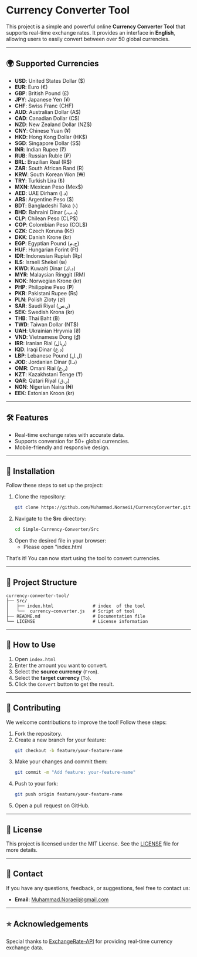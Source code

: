 
# Currency Converter Tool

This project is a simple and powerful online **Currency Converter Tool** that supports real-time exchange rates. It provides an interface in **English**, allowing users to easily convert between over 50 global currencies.

---

## 🌍 Supported Currencies

- **USD**: United States Dollar ($)
- **EUR**: Euro (€)
- **GBP**: British Pound (£)
- **JPY**: Japanese Yen (¥)
- **CHF**: Swiss Franc (CHF)
- **AUD**: Australian Dollar (A$)
- **CAD**: Canadian Dollar (C$)
- **NZD**: New Zealand Dollar (NZ$)
- **CNY**: Chinese Yuan (¥)
- **HKD**: Hong Kong Dollar (HK$)
- **SGD**: Singapore Dollar (S$)
- **INR**: Indian Rupee (₹)
- **RUB**: Russian Ruble (₽)
- **BRL**: Brazilian Real (R$)
- **ZAR**: South African Rand (R)
- **KRW**: South Korean Won (₩)
- **TRY**: Turkish Lira (₺)
- **MXN**: Mexican Peso (Mex$)
- **AED**: UAE Dirham (د.إ)
- **ARS**: Argentine Peso ($)
- **BDT**: Bangladeshi Taka (৳)
- **BHD**: Bahraini Dinar (.د.ب)
- **CLP**: Chilean Peso (CLP$)
- **COP**: Colombian Peso (COL$)
- **CZK**: Czech Koruna (Kč)
- **DKK**: Danish Krone (kr)
- **EGP**: Egyptian Pound (ج.م)
- **HUF**: Hungarian Forint (Ft)
- **IDR**: Indonesian Rupiah (Rp)
- **ILS**: Israeli Shekel (₪)
- **KWD**: Kuwaiti Dinar (د.ك)
- **MYR**: Malaysian Ringgit (RM)
- **NOK**: Norwegian Krone (kr)
- **PHP**: Philippine Peso (₱)
- **PKR**: Pakistani Rupee (₨)
- **PLN**: Polish Zloty (zł)
- **SAR**: Saudi Riyal (ر.س)
- **SEK**: Swedish Krona (kr)
- **THB**: Thai Baht (฿)
- **TWD**: Taiwan Dollar (NT$)
- **UAH**: Ukrainian Hryvnia (₴)
- **VND**: Vietnamese Dong (₫)
- **IRR**: Iranian Rial (ریال)
- **IQD**: Iraqi Dinar (د.ع)
- **LBP**: Lebanese Pound (ل.ل)
- **JOD**: Jordanian Dinar (د.ا)
- **OMR**: Omani Rial (ر.ع)
- **KZT**: Kazakhstani Tenge (₸)
- **QAR**: Qatari Riyal (ر.ق)
- **NGN**: Nigerian Naira (₦)
- **EEK**: Estonian Kroon (kr)


---

## 🛠 Features

- Real-time exchange rates with accurate data.
- Supports conversion for 50+ global currencies.
- Mobile-friendly and responsive design.

---

## 🚀 Installation

Follow these steps to set up the project:

1. Clone the repository:
   ```bash
   git clone https://github.com/Muhammad.Noraeii/CurrencyConverter.git
   ```
2. Navigate to the **Src** directory:
   ```bash
   cd Simple-Currency-Converter/Src
   ```
3. Open the desired file in your browser:
   - Please open "index.html

That’s it! You can now start using the tool to convert currencies.

---

## 📂 Project Structure

```
currency-converter-tool/
├── Src/
│   ├── index.html               # index  of the tool
│   └──  currency-converter.js   # Script of tool            
├── README.md                    # Documentation file
└── LICENSE                      # License information
```

---

## 🌟 How to Use

1. Open `index.html` 
2. Enter the amount you want to convert.
3. Select the **source currency** (`From`).
4. Select the **target currency** (`To`).
5. Click the `Convert` button to get the result.

---

## 🤝 Contributing

We welcome contributions to improve the tool! Follow these steps:

1. Fork the repository.
2. Create a new branch for your feature:
   ```bash
   git checkout -b feature/your-feature-name
   ```
3. Make your changes and commit them:
   ```bash
   git commit -m "Add feature: your-feature-name"
   ```
4. Push to your fork:
   ```bash
   git push origin feature/your-feature-name
   ```
5. Open a pull request on GitHub.

---

## 📄 License

This project is licensed under the MIT License. See the [LICENSE](LICENSE) file for more details.

---

## 📧 Contact

If you have any questions, feedback, or suggestions, feel free to contact us:

- **Email**: Muhammad.Noraeii@gmail.com


---

## ⭐ Acknowledgements

Special thanks to [ExchangeRate-API](https://www.exchangerate-api.com/) for providing real-time currency exchange data.
